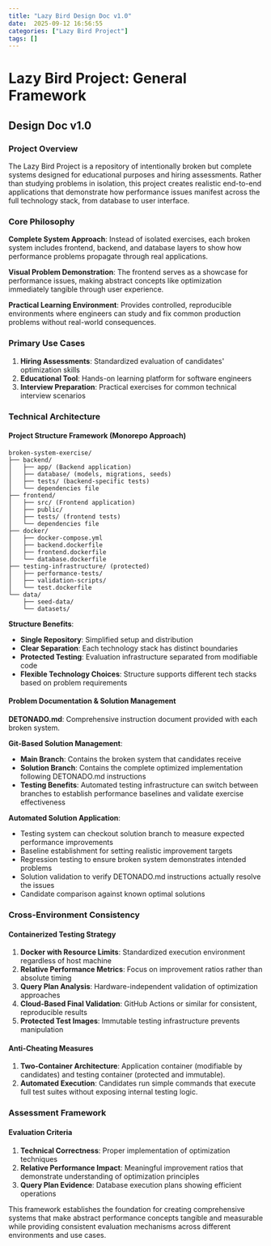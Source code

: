 ```yaml
---
title: "Lazy Bird Design Doc v1.0"
date:  2025-09-12 16:56:55
categories: ["Lazy Bird Project"]
tags: []
---
```


# Lazy Bird Project: General Framework
## Design Doc v1.0

### Project Overview

The Lazy Bird Project is a repository of intentionally broken but complete systems designed for educational purposes and hiring assessments. Rather than studying problems in isolation, this project creates realistic end-to-end applications that demonstrate how performance issues manifest across the full technology stack, from database to user interface.

### Core Philosophy

**Complete System Approach**: Instead of isolated exercises, each broken system includes frontend, backend, and database layers to show how performance problems propagate through real applications.

**Visual Problem Demonstration**: The frontend serves as a showcase for performance issues, making abstract concepts like optimization immediately tangible through user experience.

**Practical Learning Environment**: Provides controlled, reproducible environments where engineers can study and fix common production problems without real-world consequences.

### Primary Use Cases

1. **Hiring Assessments**: Standardized evaluation of candidates' optimization skills
2. **Educational Tool**: Hands-on learning platform for software engineers
3. **Interview Preparation**: Practical exercises for common technical interview scenarios

### Technical Architecture

#### Project Structure Framework (Monorepo Approach)

```
broken-system-exercise/
├── backend/
│   ├── app/ (Backend application)
│   ├── database/ (models, migrations, seeds)
│   ├── tests/ (backend-specific tests)
│   └── dependencies file
├── frontend/
│   ├── src/ (Frontend application)
│   ├── public/
│   ├── tests/ (frontend tests)
│   └── dependencies file
├── docker/
│   ├── docker-compose.yml
│   ├── backend.dockerfile
│   ├── frontend.dockerfile
│   └── database.dockerfile
├── testing-infrastructure/ (protected)
│   ├── performance-tests/
│   ├── validation-scripts/
│   └── test.dockerfile
└── data/
    ├── seed-data/
    └── datasets/
```

**Structure Benefits**:
- **Single Repository**: Simplified setup and distribution
- **Clear Separation**: Each technology stack has distinct boundaries
- **Protected Testing**: Evaluation infrastructure separated from modifiable code
- **Flexible Technology Choices**: Structure supports different tech stacks based on problem requirements

#### Problem Documentation & Solution Management

**DETONADO.md**: Comprehensive instruction document provided with each broken system.

**Git-Based Solution Management**:
- **Main Branch**: Contains the broken system that candidates receive
- **Solution Branch**: Contains the complete optimized implementation following DETONADO.md instructions
- **Testing Benefits**: Automated testing infrastructure can switch between branches to establish performance baselines and validate exercise effectiveness

**Automated Solution Application**:
- Testing system can checkout solution branch to measure expected performance improvements
- Baseline establishment for setting realistic improvement targets
- Regression testing to ensure broken system demonstrates intended problems
- Solution validation to verify DETONADO.md instructions actually resolve the issues
- Candidate comparison against known optimal solutions

### Cross-Environment Consistency

#### Containerized Testing Strategy

1. **Docker with Resource Limits**: Standardized execution environment regardless of host machine
2. **Relative Performance Metrics**: Focus on improvement ratios rather than absolute timing
3. **Query Plan Analysis**: Hardware-independent validation of optimization approaches
4. **Cloud-Based Final Validation**: GitHub Actions or similar for consistent, reproducible results
5. **Protected Test Images**: Immutable testing infrastructure prevents manipulation

#### Anti-Cheating Measures

1. **Two-Container Architecture**: Application container (modifiable by candidates) and testing container (protected and immutable).
2. **Automated Execution**: Candidates run simple commands that execute full test suites without exposing internal testing logic.

### Assessment Framework

#### Evaluation Criteria
1. **Technical Correctness**: Proper implementation of optimization techniques
2. **Relative Performance Impact**: Meaningful improvement ratios that demonstrate understanding of optimization principles
3. **Query Plan Evidence**: Database execution plans showing efficient operations

This framework establishes the foundation for creating comprehensive systems that make abstract performance concepts tangible and measurable while providing consistent evaluation mechanisms across different environments and use cases.